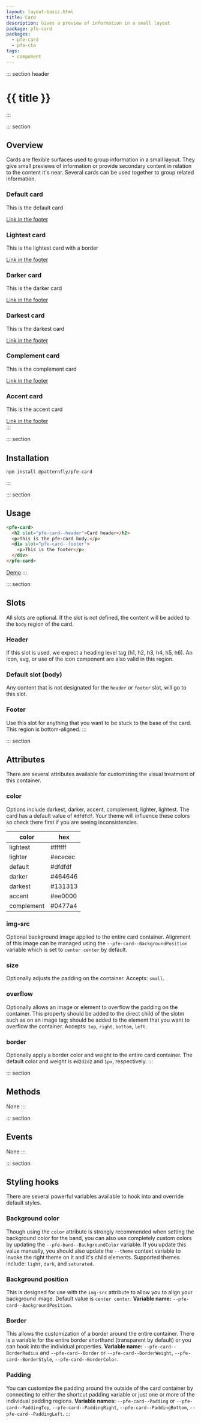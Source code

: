 ```yaml
---
layout: layout-basic.html
title: Card
description: Gives a preview of information in a small layout
package: pfe-card
packages:
  - pfe-card
  - pfe-cta
tags:
  - component
---
```


::: section header
# {{ title }}
:::

::: section
## Overview
Cards are flexible surfaces used to group information in a small layout. They give small previews of information or provide secondary content in relation to the content it's near. Several cards can be used together to group related information.

<div class="pfe-l-grid pfe-m-gutters pfe-m-all-6-col pfe-m-all-4-col-on-md">
  <pfe-card>
    <h3 slot="pfe-card--header">Default card</h3>
    <p>This is the default card</p>
    <div slot="pfe-card--footer">
      <pfe-cta>
        <a href="#">Link in the footer</a>
      </pfe-cta>
    </div>
  </pfe-card>
  <pfe-card color="lightest" border>
    <h3 slot="pfe-card--header">Lightest card</h3>
    <p>This is the lightest card with a border</p>
    <div slot="pfe-card--footer">
      <pfe-cta>
        <a href="#">Link in the footer</a>
      </pfe-cta>
    </div>
  </pfe-card>
  <pfe-card color="darker">
    <h3 slot="pfe-card--header">Darker card</h3>
    <p>This is the darker card</p>
    <div slot="pfe-card--footer">
      <pfe-cta>
        <a href="#">Link in the footer</a>
      </pfe-cta>
    </div>
  </pfe-card>
  <pfe-card color="darkest">
    <h3 slot="pfe-card--header">Darkest card</h3>
    <p>This is the darkest card</p>
    <div slot="pfe-card--footer">
      <pfe-cta>
        <a href="#">Link in the footer</a>
      </pfe-cta>
    </div>
  </pfe-card>
  <pfe-card color="complement">
    <h3 slot="pfe-card--header">Complement card</h3>
    <p>This is the complement card</p>
    <div slot="pfe-card--footer">
      <pfe-cta>
        <a href="#">Link in the footer</a>
      </pfe-cta>
    </div>
  </pfe-card>
  <pfe-card color="accent">
    <h3 slot="pfe-card--header">Accent card</h3>
    <p>This is the accent card</p>
    <div slot="pfe-card--footer">
      <pfe-cta>
        <a href="#">Link in the footer</a>
      </pfe-cta>
    </div>
  </pfe-card>
</div>
:::

::: section
## Installation
```shell
npm install @patternfly/pfe-card
```
:::

::: section
## Usage

```html
<pfe-card>
  <h2 slot="pfe-card--header">Card header</h2>
  <p>This is the pfe-card body.</p>
  <div slot="pfe-card--footer">
    <p>This is the footer</p>
  </div>
</pfe-card>
```


<pfe-cta><a href="../../elements/{{ package }}/demo">Demo</a></pfe-cta>
:::

::: section
## Slots
All slots are optional. If the slot is not defined, the content will be added to the `body` region of the card.

### Header
If this slot is used, we expect a heading level tag (h1, h2, h3, h4, h5, h6). An icon, svg, or use of the icon component are also valid in this region.

### Default slot (body)
Any content that is not designated for the `header` or `footer` slot, will go to this slot.

### Footer
Use this slot for anything that you want to be stuck to the base of the card. This region is bottom-aligned.
:::

::: section
## Attributes
There are several attributes available for customizing the visual treatment of this container.
### color
Options include darkest, darker, accent, complement, lighter, lightest.  The card has a default value of `#dfdfdf`. Your theme will influence these colors so check there first if you are seeing inconsistencies.

| color | hex |
|-------|-----|
| lightest | <span class="color-preview" style="--bg:#ffffff"></span> #ffffff |
| lighter | <span class="color-preview" style="--bg:#ececec"></span> #ececec |
| default | <span class="color-preview" style="--bg:#dfdfdf"></span> #dfdfdf |
| darker | <span class="color-preview" style="--bg:#464646"></span> #464646 |
| darkest | <span class="color-preview" style="--bg:#131313"></span> #131313 |
| accent | <span class="color-preview" style="--bg:#ee0000"></span> #ee0000 |
| complement | <span class="color-preview" style="--bg:#0477a4"></span> #0477a4 |

### img-src
Optional background image applied to the entire card container.  Alignment of this image can be managed using the `--pfe-card--BackgroundPosition` variable which is set to `center center` by default.

### size
Optionally adjusts the padding on the container.  Accepts: `small`.

### overflow
Optionally allows an image or element to overflow the padding on the container. This property should be added to the direct child of the slotm such as on an image tag; should be added to the element that you want to overflow the container. Accepts: `top`, `right`, `bottom`, `left`.

### border
Optionally apply a border color and weight to the entire card container. The default color and weight is `#d2d2d2` and `1px`, respectively.
:::

::: section
## Methods
None
:::

::: section
## Events
None
:::

::: section
## Styling hooks
There are several powerful variables available to hook into and override default styles.

### Background color
Though using the `color` attribute is strongly recommended when setting the background color for the band, you can also use completely custom colors by updating the `--pfe-band--BackgroundColor` variable.  If you update this value manually, you should also update the `--theme` context variable to invoke the right theme on it and it's child elements.  Supported themes include: `light`, `dark`, and `saturated`.
### Background position
This is designed for use with the `img-src` attribute to allow you to align your background image.  Default value is `center center`. 
**Variable name:** `--pfe-card--BackgroundPosition`.
### Border
This allows the customization of a border around the entire container.  There is a variable for the entire border shorthand (transparent by default) or you can hook into the individual properties. 
**Variable name:** `--pfe-card--BorderRadius` and `--pfe-card--Border` or `--pfe-card--BorderWeight`, `--pfe-card--BorderStyle`, `--pfe-card--BorderColor`.
### Padding
You can customize the padding around the outside of the card container by connecting to either the shortcut padding variable or just one or more of the individual padding regions. 
**Variable names:** `--pfe-card--Padding` or `--pfe-card--PaddingTop`, `--pfe-card--PaddingRight`, `--pfe-card--PaddingBottom`, `--pfe-card--PaddingLeft`.
:::
